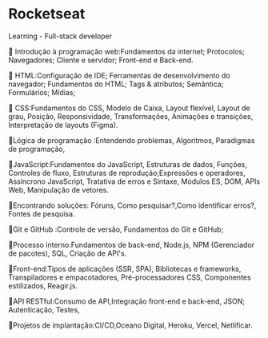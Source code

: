 # Rocketseat
 Learning  -  Full-stack developer

🌱 Introdução à programação web:Fundamentos da internet; Protocolos; Navegadores; Cliente e servidor; Front-end e Back-end.

🌱 HTML:Configuração de IDE; Ferramentas de desenvolvimento do navegador; Fundamentos do HTML; Tags & atributos; Semântica; Formulários; Mídias;

🌱 CSS:Fundamentos do CSS, Modelo de Caixa, Layout flexível, Layout de grau, Posição, Responsividade, Transformações, Animações e transições, Interpretação de layouts (Figma).

🌱Lógica de programação :Entendendo problemas, Algoritmos, Paradigmas de programação,

🌱JavaScript:Fundamentos do JavaScript, Estruturas de dados, Funções, Controles de fluxo, Estruturas de reprodução;Expressões e operadores, Assíncrono JavaScript, Tratativa de erros e Sintaxe, Módulos ES, DOM, APIs Web, Manipulação de vetores.

🌱Encontrando soluções: Fóruns, Como pesquisar?,Como identificar erros?, Fontes de pesquisa.

🌱Git e GitHub :Controle de versão, Fundamentos do Git e GitHub;

🌱Processo interno:Fundamentos de back-end, Node.js, NPM (Gerenciador de pacotes), SQL, Criação de API's.

🌱Front-end:Tipos de aplicações (SSR, SPA), Bibliotecas e frameworks, Transpiladores e empacotadores, Pré-processadores CSS, Componentes estilizados, Reagir.js.

🌱API RESTful:Consumo de API,Integração front-end e back-end, JSON; Autenticação, Testes,

🌱Projetos de implantação:CI/CD,Oceano Digital, Heroku, Vercel, Netlificar.
